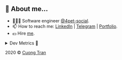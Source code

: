 ## 🦄 About me...

- 🧑🏻‍💻 Software engineer [@4pet-social](https://github.com/4pet-social).
- 📫 How to reach me: [LinkedIn](https://linkedin.com/in/103cuong) | [Telegram](https://t.me/cuong103) | [Portfolio](https://103cuong.github.io/).
- 💵 Hire [me](mailto:103cuong@gmail.com).

<details><summary>Dev Metrics 💅</summary>

<!--START_SECTION:waka-->
![Profile Views](http://img.shields.io/badge/Profile%20Views-50-blue)

![Lines of code](https://img.shields.io/badge/From%20Hello%20World%20I%27ve%20Written-17.6%20million%20lines%20of%20code-blue)

**🐱 My Github Data** 

> 🏆 2,142 Contributions in the Year 2020
 > 
> 📦 494.3 kB Used in Github's Storage 
 > 
> 💼 Opted to Hire
 > 
> 📜 148 Public Repositories
 > 
> 🔑 2 Private Repositories 

**I'm a Night 🦉** 

```text
🌞 Morning    75 commits     ███░░░░░░░░░░░░░░░░░░░░░░   11.79% 
🌆 Daytime    195 commits    ███████░░░░░░░░░░░░░░░░░░   30.66% 
🌃 Evening    240 commits    █████████░░░░░░░░░░░░░░░░   37.74% 
🌙 Night      126 commits    █████░░░░░░░░░░░░░░░░░░░░   19.81%

```
📅 **I'm Most Productive on Thursday** 

```text
Monday       65 commits     ██░░░░░░░░░░░░░░░░░░░░░░░   10.22% 
Tuesday      99 commits     ████░░░░░░░░░░░░░░░░░░░░░   15.57% 
Wednesday    76 commits     ███░░░░░░░░░░░░░░░░░░░░░░   11.95% 
Thursday     128 commits    █████░░░░░░░░░░░░░░░░░░░░   20.13% 
Friday       77 commits     ███░░░░░░░░░░░░░░░░░░░░░░   12.11% 
Saturday     90 commits     ███░░░░░░░░░░░░░░░░░░░░░░   14.15% 
Sunday       101 commits    ████░░░░░░░░░░░░░░░░░░░░░   15.88%

```


📊 **This Week I Spent My Time On** 

```text
⌚︎ Time Zone: Asia/Ho_Chi_Minh

💬 Programming Languages: 
TypeScript               9 hrs 48 mins       ██████████░░░░░░░░░░░░░░░   43.32% 
Go                       4 hrs 44 mins       █████░░░░░░░░░░░░░░░░░░░░   20.91% 
YAML                     4 hrs 4 mins        ████░░░░░░░░░░░░░░░░░░░░░   18.01% 
JSON                     1 hr 37 mins        █░░░░░░░░░░░░░░░░░░░░░░░░   7.15% 
Bash                     51 mins             █░░░░░░░░░░░░░░░░░░░░░░░░   3.8%

🔥 Editors: 
WebStorm                 12 hrs 8 mins       █████████████░░░░░░░░░░░░   53.61% 
VS Code                  5 hrs 56 mins       ██████░░░░░░░░░░░░░░░░░░░   26.25% 
GoLand                   4 hrs 33 mins       █████░░░░░░░░░░░░░░░░░░░░   20.14%

💻 Operating System: 
Linux                    16 hrs 39 mins      ██████████████████░░░░░░░   73.55% 
Mac                      5 hrs 59 mins       ██████░░░░░░░░░░░░░░░░░░░   26.45%

```

**I Mostly Code in TypeScript** 

```text
TypeScript               48 repos            ████████████░░░░░░░░░░░░░   48.98% 
JavaScript               22 repos            █████░░░░░░░░░░░░░░░░░░░░   22.45% 
Go                       14 repos            ███░░░░░░░░░░░░░░░░░░░░░░   14.29% 
Dockerfile               4 repos             █░░░░░░░░░░░░░░░░░░░░░░░░   4.08% 
Shell                    3 repos             ░░░░░░░░░░░░░░░░░░░░░░░░░   3.06%

```



<!--END_SECTION:waka-->
</details>

2020 © [Cuong Tran](https://github.com/103cuong)
